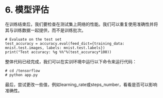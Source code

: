 # 6. 模型评估
在训练结束后，我们要检查在测试集上网络的性能。我们可以重复使用准确性并将其与训练数据一起提供，而不是训练批次。

```
# Evaluate on the test set
test_accuracy = accuracy.eval(feed_dict={training_data: mnist.test.images, labels: mnist.test.labels})
print("Test accuracy: %g %%"%(test_accuracy*100))
```
整体代码已经完成，我们可以在实训环境中运行以下命令来运行代码：
```
# cd /tensorflow
# python app.py
```
最后，尝试更改一些值，例如learning_rate或steps_number，看看是否可以影响准确性。